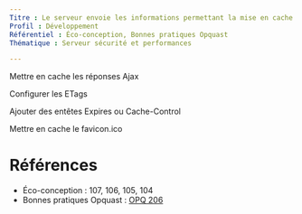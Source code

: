 ```yaml
---
Titre : Le serveur envoie les informations permettant la mise en cache des contenus.
Profil : Développement
Référentiel : Éco-conception, Bonnes pratiques Opquast
Thématique : Serveur sécurité et performances

---
```

Mettre en cache les réponses Ajax

Configurer les ETags

Ajouter des entêtes Expires ou Cache-Control

Mettre en cache le favicon.ico

# Références

*   Éco-conception : 107, 106, 105, 104
*   Bonnes pratiques Opquast : [OPQ 206](https://checklists.opquast.com/fr/qualiteweb/le-serveur-envoie-les-informations-permettant-la-mise-en-cache-des-contenus)
